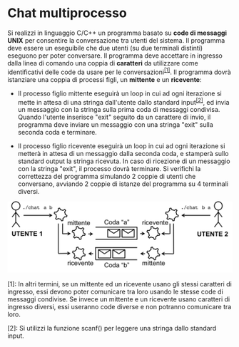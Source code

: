 Chat multiprocesso
==================

Si realizzi in linguaggio C/C++ un programma basato su **code di
messaggi UNIX** per consentire la conversazione tra utenti del sistema.
Il programma deve essere un eseguibile che due utenti (su due terminali
distinti) eseguono per poter conversare. Il programma deve accettare in
ingresso dalla linea di comando una coppia di **caratteri** da
utilizzare come identificativi delle code da usare per le
conversazioni<sup>[\[1\]](#footnote1)</sup>. Il programma dovrà istanziare una coppia di processi
figli, un **mittente** e un **ricevente**:

-   Il processo figlio mittente eseguirà un loop in cui ad ogni
    iterazione si mette in attesa di una stringa dall'utente dallo
    standard input<sup>[\[2\]](#footnote2)</sup>, ed invia un messaggio con la stringa sulla prima
    coda di messaggi condivisa. Quando l'utente inserisce "exit" seguito
    da un carattere di invio, il programma deve inviare un messaggio con
    una stringa "exit" sulla seconda coda e terminare.

-   Il processo figlio ricevente eseguirà un loop in cui ad ogni
    iterazione si metterà in attesa di un messaggio dalla seconda coda,
    e stamperà sullo standard output la stringa ricevuta. In caso di
    ricezione di un messaggio con la stringa "exit", il processo dovrà
    terminare. Si verifichi la correttezza del programma simulando 2
    coppie di utenti che conversano, avviando 2 coppie di istanze del
    programma su 4 terminali diversi.

![image](/images/ambiente_locale/code_messaggi/chat_multiprocesso.png)

<a name="footnote1">[1]</a>: In altri termini, se un mittente ed un ricevente usano gli stessi
    caratteri di ingresso, essi devono poter comunicare tra loro usando
    le stesse code di messaggi condivise. Se invece un mittente e un
    ricevente usano caratteri di ingresso diversi, essi useranno code
    diverse e non potranno comunicare tra loro.

<a name="footnote2">[2]</a>: Si utilizzi la funzione scanf() per leggere una stringa dallo
    standard input.
